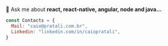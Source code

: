 💬 Ask me about **react, react-native, angular, node and java...**

```js
const Contacts = { 
  Mail: "caio@pratali.com.br",
  Linkedin: "linkedin.com/in/caiopratali",
}
```
